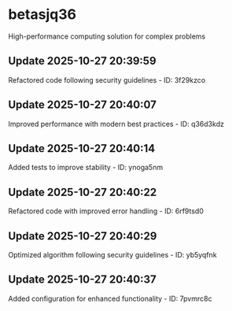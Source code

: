 # betasjq36
High-performance computing solution for complex problems

## Update 2025-10-27 20:39:59
Refactored code following security guidelines - ID: 3f29kzco


## Update 2025-10-27 20:40:07
Improved performance with modern best practices - ID: q36d3kdz


## Update 2025-10-27 20:40:14
Added tests to improve stability - ID: ynoga5nm


## Update 2025-10-27 20:40:22
Refactored code with improved error handling - ID: 6rf9tsd0


## Update 2025-10-27 20:40:29
Optimized algorithm following security guidelines - ID: yb5yqfnk


## Update 2025-10-27 20:40:37
Added configuration for enhanced functionality - ID: 7pvmrc8c


